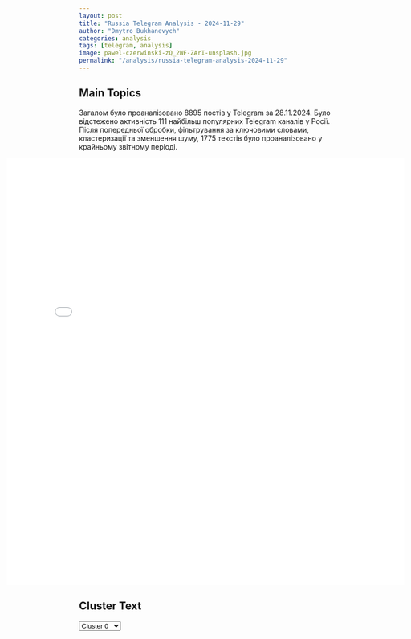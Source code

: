 ```yaml
---
layout: post
title: "Russia Telegram Analysis - 2024-11-29"
author: "Dmytro Bukhanevych"
categories: analysis
tags: [telegram, analysis]
image: pawel-czerwinski-zQ_2WF-ZArI-unsplash.jpg
permalink: "/analysis/russia-telegram-analysis-2024-11-29"
---
```


<style>
    /* Adjusting iframe-container styles */
    .wide-iframe-container {
        width: calc(100% + 30vw);  /* Extending the width */
        margin-left: -15vw;       /* Negative margin to push to the left */
        overflow: hidden;         /* In case the iframe content spills over */
    }

    .wide-iframe-container iframe {
        width: 100%;  /* Making the iframe take the full width of its container */
        border: none; /* Removing any borders from the iframe */
    }

    /* Toggle mechanism */
    .hidden {
        display: none;
    }
    
    .show-content-target:checked + .show-content {
        display: block;
    }
</style>

<h2>Main Topics</h2>
<p>Загалом було проаналізовано 8895 постів у Telegram за 28.11.2024. Було відстежено активність 111 найбільш популярних Telegram каналів у Росії. Після попередньої обробки, фільтрування за ключовими словами, кластеризації та зменшення шуму, 1775 текстів було проаналізовано у крайньому звітному періоді.</p>
<!-- Embedding Main Plotly Visualization -->
<div class="wide-iframe-container">
    <iframe src="{{site.baseurl}}/visualizations/2024-11-29/fig_topics_time.html" height="850"></iframe>
</div>


<h2>Cluster Text</h2>

<!-- Dropdown to select a cluster -->
<select id="clusterSelector" onchange="displayClusterText()">
<option value="0">Cluster 0</option><option value="1">Cluster 1</option><option value="2">Cluster 2</option><option value="3">Cluster 3</option><option value="4">Cluster 4</option><option value="5">Cluster 5</option><option value="6">Cluster 6</option><option value="7">Cluster 7</option><option value="8">Cluster 8</option><option value="9">Cluster 9</option><option value="10">Cluster 10</option><option value="11">Cluster 11</option><option value="12">Cluster 12</option><option value="13">Cluster 13</option><option value="14">Cluster 14</option><option value="15">Cluster 15</option><option value="16">Cluster 16</option>
</select>

<!-- Display area for the selected cluster's text -->
<div id="clusterTextDisplay" class="hidden"></div>

<script type="text/javascript">
    var clusterDetails = {"0": "<b>Total Posts:</b> 42<br><b>Date:</b> 2024-11-28 14:59:06+00:00<br><b>Author:</b> slavaded1337<br><b>Link:</b> https://t.me/s/slavaded1337/64725<br><b>Subscribers:</b> 502948<br><b>Text:</b> \u0422\u0435\u043a\u0441\u0442: \u0413\u0440\u0443\u0437\u0438\u044f \u043e\u0442\u043a\u0430\u0437\u044b\u0432\u0430\u0435\u0442\u0441\u044f \u043e\u0442 \u043f\u0435\u0440\u0435\u0433\u043e\u0432\u043e\u0440\u043e\u0432 \u043e \u0432\u0441\u0442\u0443\u043f\u043b\u0435\u043d\u0438\u0438 \u0432 \u0415\u0421 \u0434\u043e 2028 \u0433\u043e\u0434\u0430 \u2014 \u043f\u0440\u0435\u043c\u044c\u0435\u0440-\u043c\u0438\u043d\u0438\u0441\u0442\u0440 \u041a\u043e\u0431\u0430\u0445\u0438\u0434\u0437\u0435\u0415\u0432\u0440\u043e\u043f\u0430\u0440\u043b\u0430\u043c\u0435\u043d\u0442 \u043d\u0435 \u043f\u0440\u0438\u0437\u043d\u0430\u043b \u0438\u0442\u043e\u0433\u0438 \u0432\u044b\u0431\u043e\u0440\u043e\u0432 \u0432 \u0413\u0440\u0443\u0437\u0438\u0438 \u0438 \u043f\u0440\u0438\u0437\u0432\u0430\u043b \u043f\u0440\u043e\u0432\u0435\u0441\u0442\u0438 \u043f\u043e\u0432\u0442\u043e\u0440\u043d\u043e\u0435 \u0433\u043e\u043b\u043e\u0441\u043e\u0432\u0430\u043d\u0438\u0435 \u0432 \u0442\u0435\u0447\u0435\u043d\u0438\u0435 \u0433\u043e\u0434\u0430 - \u043f\u043e\u0434 \u043c\u0435\u0436\u0434\u0443\u043d\u0430\u0440\u043e\u0434\u043d\u044b\u043c \u043d\u0430\u0431\u043b\u044e\u0434\u0435\u043d\u0438\u0435\u043c.\"\u0417\u0430\" \u0440\u0435\u0437\u043e\u043b\u044e\u0446\u0438\u044e \u043f\u0440\u043e\u0433\u043e\u043b\u043e\u0441\u043e\u0432\u0430\u043b\u0438 444 \u0435\u0432\u0440\u043e\u0434\u0435\u043f\u0443\u0442\u0430\u0442\u043e\u0432, 72 \"\u043f\u0440\u043e\u0442\u0438\u0432\", 82 \u0432\u043e\u0437\u0434\u0435\u0440\u0436\u0430\u043b\u0438\u0441\u044c.\u0412 \u043d\u0435\u0439 \u0437\u0430\u044f\u0432\u043b\u0435\u043d\u043e, \u0447\u0442\u043e \u043f\u0440\u043e\u0448\u0435\u0434\u0448\u0438\u0435 \u0432\u044b\u0431\u043e\u0440\u044b \"\u043d\u0435 \u0431\u044b\u043b\u0438 \u043d\u0438 \u0441\u0432\u043e\u0431\u043e\u0434\u043d\u044b\u043c\u0438, \u043d\u0438 \u0441\u043f\u0440\u0430\u0432\u0435\u0434\u043b\u0438\u0432\u044b\u043c\u0438\".\u0415\u0432\u0440\u043e\u043f\u0430\u0440\u043b\u0430\u043c\u0435\u043d\u0442 \u043f\u0440\u0438\u0437\u044b\u0432\u0430\u0435\u0442 \u0415\u0421 \u0432\u0432\u0435\u0441\u0442\u0438 \u0441\u0430\u043d\u043a\u0446\u0438\u0438 \u043f\u0440\u043e\u0442\u0438\u0432 \u043f\u0440\u0435\u043c\u044c\u0435\u0440\u0430 \u0413\u0440\u0443\u0437\u0438\u0438 \u0438 \u0432\u044b\u0441\u043e\u043a\u043e\u043f\u043e\u0441\u0442\u0430\u0432\u043b\u0435\u043d\u043d\u044b\u0445 \u0447\u0438\u043d\u043e\u0432\u043d\u0438\u043a\u043e\u0432 \"\u043c\u0435\u0447\u0442\u044b\".\u25aa\ufe0f\u041a\u0430\u043a\u043e\u0435-\u0442\u043e \u043b\u0438\u0446\u0435\u043c\u0435\u0440\u043d\u043e\u0435 \u0434\u043d\u043e.", "1": "<b>Total Posts:</b> 323<br><b>Date:</b> 2024-11-28 04:55:39+00:00<br><b>Author:</b> radarrussiia<br><b>Link:</b> https://t.me/s/radarrussiia/15452<br><b>Subscribers:</b> 548438<br><b>Text:</b> \u0422\u0435\u043a\u0441\u0442: \u0411\u0440\u044f\u043d\u0441\u043a\u0430\u044f \u043e\u0431\u043b\u0430\u0441\u0442\u044c - \u043e\u043f\u0430\u0441\u043d\u043e\u0441\u0442\u044c \u043f\u043e \u0411\u041f\u041b\u0410\u2757\ufe0f\u0420\u0430\u0434\u0430\u0440 \u043f\u043e \u0432\u0441\u0435\u0439 \u0420\u043e\u0441\u0441\u0438\u0438 - @radarrussiia", "2": "<b>Total Posts:</b> 54<br><b>Date:</b> 2024-11-28 16:40:04+00:00<br><b>Author:</b> rian_ru<br><b>Link:</b> https://t.me/s/rian_ru/270981<br><b>Subscribers:</b> 3373077<br><b>Text:</b> \u0422\u0435\u043a\u0441\u0442: \u2757\ufe0f\u0412 \u041c\u0438\u043d\u043e\u0431\u043e\u0440\u043e\u043d\u044b \u0440\u0430\u0441\u0441\u043a\u0430\u0437\u0430\u043b\u0438 \u043e\u0431 \u0443\u0434\u0430\u0440\u0430\u0445 \u0432 \u043e\u0442\u0432\u0435\u0442 \u043d\u0430 \u0440\u0430\u043a\u0435\u0442\u043d\u044b\u0435 \u043f\u0443\u0441\u043a\u0438 \u043a\u0438\u0435\u0432\u0441\u043a\u043e\u0433\u043e \u0440\u0435\u0436\u0438\u043c\u0430 \u0432\u0433\u043b\u0443\u0431\u044c \u0420\u043e\u0441\u0441\u0438\u0438:\ud83d\udd3925 \u043d\u043e\u044f\u0431\u0440\u044f \u0443\u0434\u0430\u0440\u043e\u043c \u043f\u043e \u0448\u0442\u0430\u0431\u0443 \u043f\u043e\u0434\u0440\u0430\u0437\u0434\u0435\u043b\u0435\u043d\u0438\u044f \u0413\u0423\u0420 \u0423\u043a\u0440\u0430\u0438\u043d\u044b \"\u041a\u0440\u0430\u043a\u0435\u043d\" \u0432 \u0425\u0430\u0440\u044c\u043a\u043e\u0432\u0435 \u0443\u043d\u0438\u0447\u0442\u043e\u0436\u0435\u043d\u043e \u0434\u043e 40 \u0438\u043d\u043e\u0441\u0442\u0440\u0430\u043d\u043d\u044b\u0445 \u0441\u043f\u0435\u0446\u0438\u0430\u043b\u0438\u0441\u0442\u043e\u0432, \u043f\u0440\u0435\u0438\u043c\u0443\u0449\u0435\u0441\u0442\u0432\u0435\u043d\u043d\u043e \u0438\u0437 \u0421\u0428\u0410, \u0443\u0434\u0430\u0440\u043e\u043c \"\u0418\u0441\u043a\u0430\u043d\u0434\u0435\u0440\u0430\" \u0432 \u041e\u0434\u0435\u0441\u0441\u0435 \u0443\u043d\u0438\u0447\u0442\u043e\u0436\u0435\u043d\u044b 72 \u0447\u0435\u043b\u043e\u0432\u0435\u043a\u0430 \u043b\u0438\u0447\u043d\u043e\u0433\u043e \u0441\u043e\u0441\u0442\u0430\u0432\u0430 \u0431\u043e\u0435\u0432\u044b\u0445 \u0440\u0430\u0441\u0447\u0435\u0442\u043e\u0432 \u0443\u043f\u0440\u0430\u0432\u043b\u0435\u043d\u0438\u044f \u0431\u0435\u0437\u044d\u043a\u0438\u043f\u0430\u0436\u043d\u044b\u043c\u0438 \u043c\u043e\u0440\u0441\u043a\u0438\u043c\u0438 \u0434\u0440\u043e\u043d\u0430\u043c\u0438, \u0432 \u0442\u043e\u043c \u0447\u0438\u0441\u043b\u0435 9 \u0444\u0440\u0430\u043d\u0446\u0443\u0437\u0441\u043a\u0438\u0445 \u0438\u043d\u0441\u0442\u0440\u0443\u043a\u0442\u043e\u0440\u043e\u0432 \u0438 \u0442\u0435\u0445\u043d\u0438\u0447\u0435\u0441\u043a\u0438\u0445 \u0441\u043f\u0435\u0446\u0438\u0430\u043b\u0438\u0441\u0442\u043e\u0432\ud83d\udd3925 \u043d\u043e\u044f\u0431\u0440\u044f \"\u0418\u0441\u043a\u0430\u043d\u0434\u0435\u0440\u0430\u043c\u0438\" \u0432 \u0421\u0443\u043c\u0441\u043a\u043e\u0439 \u043e\u0431\u043b\u0430\u0441\u0442\u0438 \u0443\u043d\u0438\u0447\u0442\u043e\u0436\u0435\u043d\u044b 5 \u043f\u0443\u0441\u043a\u043e\u0432\u044b\u0445 \u0443\u0441\u0442\u0430\u043d\u043e\u0432\u043e\u043a ATACMS, 2 \u043f\u0443\u0441\u043a\u043e\u0432\u044b\u0435 \u0443\u0441\u0442\u0430\u043d\u043e\u0432\u043a\u0438 MLRS, 3 \u043f\u0443\u0441\u043a\u043e\u0432\u044b\u0435 \u0443\u0441\u0442\u0430\u043d\u043e\u0432\u043a\u0438 \u0420\u0421\u0417\u041e HIMARS, \u0430 \u0442\u0430\u043a\u0436\u0435 \u0434\u043e 30 \u0441\u043f\u0435\u0446\u0438\u0430\u043b\u0438\u0441\u0442\u043e\u0432 \u043b\u0438\u0447\u043d\u043e\u0433\u043e \u0441\u043e\u0441\u0442\u0430\u0432\u0430 \u0431\u043e\u0435\u0432\u044b\u0445 \u0440\u0430\u0441\u0447\u0435\u0442\u043e\u0432 \u0434\u0430\u043d\u043d\u044b\u0445 \u043f\u0443\u0441\u043a\u043e\u0432\u044b\u0445 \u0443\u0441\u0442\u0430\u043d\u043e\u0432\u043e\u043a\ud83d\udd3925 \u0438 26 \u043d\u043e\u044f\u0431\u0440\u044f \"\u0418\u0441\u043a\u0430\u043d\u0434\u0435\u0440\u0430\u043c\u0438\" \u0432 \u041e\u0434\u0435\u0441\u0441\u043a\u043e\u0439 \u043e\u0431\u043b\u0430\u0441\u0442\u0438 \u0443\u043d\u0438\u0447\u0442\u043e\u0436\u0435\u043d\u044b 2 \u043f\u0443\u0441\u043a\u043e\u0432\u044b\u0435 \u0443\u0441\u0442\u0430\u043d\u043e\u0432\u043a\u0438 \u0441 \u043e\u043f\u044b\u0442\u043d\u044b\u043c\u0438 \u0431\u0430\u043b\u043b\u0438\u0441\u0442\u0438\u0447\u0435\u0441\u043a\u0438\u043c\u0438 \u0440\u0430\u043a\u0435\u0442\u0430\u043c\u0438 \"\u0413\u0440\u043e\u043c-2\", \u0430 \u0442\u0430\u043a\u0436\u0435 \u043f\u0443\u0441\u043a\u043e\u0432\u0430\u044f \u0443\u0441\u0442\u0430\u043d\u043e\u0432\u043a\u0430 \u0443\u043a\u0440\u0430\u0438\u043d\u0441\u043a\u043e\u0433\u043e \u043f\u0440\u043e\u0442\u0438\u0432\u043e\u043a\u043e\u0440\u0430\u0431\u0435\u043b\u044c\u043d\u043e\u0433\u043e \u043a\u043e\u043c\u043f\u043b\u0435\u043a\u0441\u0430 \"\u041d\u0435\u043f\u0442\u0443\u043d\"\ud83d\udd3928 \u043d\u043e\u044f\u0431\u0440\u044f \u043d\u0430\u043d\u0435\u0441\u0435\u043d \u043a\u043e\u043c\u0431\u0438\u043d\u0438\u0440\u043e\u0432\u0430\u043d\u043d\u044b\u0439 \u0443\u0434\u0430\u0440 \u043f\u043e \u043e\u0431\u044a\u0435\u043a\u0442\u0430\u043c \u043e\u0431\u043e\u0440\u043e\u043d\u043d\u043e-\u043f\u0440\u043e\u043c\u044b\u0448\u043b\u0435\u043d\u043d\u043e\u0433\u043e \u043a\u043e\u043c\u043f\u043b\u0435\u043a\u0441\u0430 \u0423\u043a\u0440\u0430\u0438\u043d\u044b \u0438 \u044d\u043d\u0435\u0440\u0433\u0435\u0442\u0438\u0447\u0435\u0441\u043a\u043e\u0439 \u0438\u043d\u0444\u0440\u0430\u0441\u0442\u0440\u0443\u043a\u0442\u0443\u0440\u0435, \u043e\u0431\u0435\u0441\u043f\u0435\u0447\u0438\u0432\u0430\u044e\u0449\u0435\u0439 \u0438\u0445 \u0444\u0443\u043d\u043a\u0446\u0438\u043e\u043d\u0438\u0440\u043e\u0432\u0430\u043d\u0438\u0435\ud83d\udd39\u0412\u0441\u0435\u0433\u043e \u0437\u0430 \u043f\u043e\u0441\u043b\u0435\u0434\u043d\u0438\u0435 \u0434\u043d\u0438 \u0432\u044b\u043f\u0443\u0449\u0435\u043d\u043e 100 \u0440\u0430\u043a\u0435\u0442 \u0440\u0430\u0437\u043b\u0438\u0447\u043d\u044b\u0445 \u0432\u0438\u0434\u043e\u0432 \u0431\u0430\u0437\u0438\u0440\u043e\u0432\u0430\u043d\u0438\u044f \u0438 466 \u0431\u0435\u0441\u043f\u0438\u043b\u043e\u0442\u043d\u0438\u043a\u043e\u0432 \"\u0413\u0435\u0440\u0430\u043d\u044c-2\"", "3": "<b>Total Posts:</b> 393<br><b>Date:</b> 2024-11-28 10:21:58+00:00<br><b>Author:</b> readovkanews<br><b>Link:</b> https://t.me/s/readovkanews/89943<br><b>Subscribers:</b> 2821372<br><b>Text:</b> \u0422\u0435\u043a\u0441\u0442: \u0412\u043b\u0430\u0434\u0438\u043c\u0438\u0440 \u041f\u0443\u0442\u0438\u043d \u0432\u044b\u0441\u0442\u0443\u043f\u0438\u043b \u043d\u0430 \u0437\u0430\u0441\u0435\u0434\u0430\u043d\u0438\u0438 \u041e\u0414\u041a\u0411 \u2014 \u0432 \u0442\u043e\u043c \u0447\u0438\u0441\u043b\u0435 \u043e\u0431 \u00ab\u041e\u0440\u0435\u0448\u043d\u0438\u043a\u0435\u00bb\u0412\u043b\u0430\u0434\u0438\u043c\u0438\u0440 \u041f\u0443\u0442\u0438\u043d \u0441\u0435\u0433\u043e\u0434\u043d\u044f \u0432\u044b\u0441\u0442\u0443\u043f\u0438\u043b \u043d\u0430 \u0441\u0430\u043c\u043c\u0438\u0442\u0435 \u041e\u0414\u041a\u0411 \u0438 \u043f\u0440\u043e\u0438\u043d\u0444\u043e\u0440\u043c\u0438\u0440\u043e\u0432\u0430\u043b \u043a\u043e\u043b\u043b\u0435\u0433 \u043e \u0442\u0435\u043a\u0443\u0449\u0435\u0439 \u0441\u0438\u0442\u0443\u0430\u0446\u0438\u0438 \u0432 \u0437\u043e\u043d\u0435 \u0421\u0412\u041e \u0438 \u043d\u043e\u0432\u044b\u0445 \u0440\u043e\u0441\u0441\u0438\u0439\u0441\u043a\u0438\u0445 \u0432\u043e\u043e\u0440\u0443\u0436\u0435\u043d\u0438\u044f\u0445. \u0412 \u0447\u0430\u0441\u0442\u043d\u043e\u0441\u0442\u0438, \u043e\u043d \u0437\u0430\u044f\u0432\u0438\u043b, \u0447\u0442\u043e \u0413\u0435\u043d\u0448\u0442\u0430\u0431 \u0438 \u041c\u0438\u043d\u043e\u0431\u043e\u0440\u043e\u043d\u044b \u0432 \u043d\u0430\u0441\u0442\u043e\u044f\u0449\u0435\u0435 \u0432\u0440\u0435\u043c\u044f \u043f\u043e\u0434\u0431\u0438\u0440\u0430\u044e\u0442 \u0446\u0435\u043b\u0438 \u0434\u043b\u044f \u043f\u043e\u0440\u0430\u0436\u0435\u043d\u0438\u044f \u00ab\u041e\u0440\u0435\u0448\u043d\u0438\u043a\u043e\u043c\u00bb \u043d\u0430 \u0442\u0435\u0440\u0440\u0438\u0442\u043e\u0440\u0438\u0438 \u0423\u043a\u0440\u0430\u0438\u043d\u044b.\u0413\u043b\u0430\u0432\u043d\u043e\u0435 \u0438\u0437 \u0437\u0430\u044f\u0432\u043b\u0435\u043d\u0438\u0439 \u043f\u0440\u0435\u0437\u0438\u0434\u0435\u043d\u0442\u0430:\u2014 \u0420\u043e\u0441\u0441\u0438\u044f \u0431\u0443\u0434\u0435\u0442 \u043e\u0442\u0432\u0435\u0447\u0430\u0442\u044c \u043d\u0430 \u043f\u0440\u043e\u0434\u043e\u043b\u0436\u0435\u043d\u0438\u0435 \u0430\u0442\u0430\u043a \u0435\u0435 \u0442\u0435\u0440\u0440\u0438\u0442\u043e\u0440\u0438\u0438 \u0437\u0430\u043f\u0430\u0434\u043d\u044b\u043c\u0438 \u0434\u0430\u043b\u044c\u043d\u043e\u0431\u043e\u0439\u043d\u044b\u043c\u0438 \u0440\u0430\u043a\u0435\u0442\u0430\u043c\u0438, \u0432 \u0442\u043e\u043c \u0447\u0438\u0441\u043b\u0435 \u0441 \u043f\u043e\u043c\u043e\u0449\u044c\u044e \u00ab\u041e\u0440\u0435\u0448\u043d\u0438\u043a\u0430\u00bb;\u2014 \u0420\u043e\u0441\u0441\u0438\u044f \u043f\u0440\u043e\u0434\u043e\u043b\u0436\u0438\u0442 \u0438\u0441\u043f\u044b\u0442\u0430\u043d\u0438\u044f \u00ab\u041e\u0440\u0435\u0448\u043d\u0438\u043a\u0430\u00bb \u0432 \u043e\u0442\u0432\u0435\u0442 \u043d\u0430 \u0434\u0435\u0439\u0441\u0442\u0432\u0438\u044f \u043f\u0440\u043e\u0442\u0438\u0432\u043d\u0438\u043a\u0430;\u2014 \u0420\u043e\u0441\u0441\u0438\u0439\u0441\u043a\u0430\u044f \u0430\u0432\u0438\u0430\u0446\u0438\u043e\u043d\u043d\u0430\u044f \u0440\u0430\u043a\u0435\u0442\u0430 \u0425-101 \u0437\u043d\u0430\u0447\u0438\u0442\u0435\u043b\u044c\u043d\u043e \u043f\u0440\u0435\u0432\u043e\u0441\u0445\u043e\u0434\u0438\u0442 \u0437\u0430\u043f\u0430\u0434\u043d\u044b\u0435 \u043a\u0440\u044b\u043b\u0430\u0442\u044b\u0435 \u0440\u0430\u043a\u0435\u0442\u044b, \u0442\u0430\u043a\u0438\u0435 \u043a\u0430\u043a Storm Shadow;\u2014 \u0420\u043e\u0441\u0441\u0438\u044f \u043f\u0440\u043e\u0438\u0437\u0432\u043e\u0434\u0438\u0442 \u0432 10 \u0440\u0430\u0437 \u0431\u043e\u043b\u044c\u0448\u0435 \u0434\u0430\u043b\u044c\u043d\u043e\u0431\u043e\u0439\u043d\u044b\u0445 \u0440\u0430\u043a\u0435\u0442, \u0447\u0435\u043c \u0432\u0441\u0435 \u0441\u0442\u0440\u0430\u043d\u044b \u041d\u0410\u0422\u041e \u0432\u043c\u0435\u0441\u0442\u0435 \u0432\u0437\u044f\u0442\u044b\u0435;\u2014 \u0412 2025 \u0433\u043e\u0434\u0443 \u043f\u0440\u043e\u0438\u0437\u0432\u043e\u0434\u0441\u0442\u0432\u043e \u0440\u043e\u0441\u0441\u0438\u0439\u0441\u043a\u0438\u0445 \u0434\u0430\u043b\u044c\u043d\u043e\u0431\u043e\u0439\u043d\u044b\u0445 \u0440\u0430\u043a\u0435\u0442 \u0432\u044b\u0440\u0430\u0441\u0442\u0435\u0442 \u0435\u0449\u0435 \u043d\u0430 25-30%;\u2014 \u00ab\u0418\u0441\u043a\u0430\u043d\u0434\u0435\u0440\u00bb \u044f\u0432\u043b\u044f\u0435\u0442\u0441\u044f \u0430\u043d\u0430\u043b\u043e\u0433\u043e\u043c \u0432\u0441\u0435\u0445 \u0442\u0440\u0435\u0445 \u043c\u043e\u0434\u0438\u0444\u0438\u043a\u0430\u0446\u0438\u0439 ATACMS, \u043f\u0440\u0438 \u044d\u0442\u043e\u043c \u0434\u0430\u043b\u044c\u043d\u043e\u0441\u0442\u044c \u0443 \u0440\u043e\u0441\u0441\u0438\u0439\u0441\u043a\u043e\u0439 \u0441\u0438\u0441\u0442\u0435\u043c\u044b \u0434\u0430\u0436\u0435 \u0431\u043e\u043b\u044c\u0448\u0435;\u2014 \u0420\u043e\u0441\u0441\u0438\u044f \u0432 \u043f\u043e\u0441\u043b\u0435\u0434\u043d\u0438\u0435 \u0434\u043d\u0438 \u0438\u0441\u043f\u043e\u043b\u044c\u0437\u043e\u0432\u0430\u043b\u0430 \u043f\u0440\u043e\u0442\u0438\u0432 \u0423\u043a\u0440\u0430\u0438\u043d\u044b 100 \u0440\u0430\u043a\u0435\u0442 \u0440\u0430\u0437\u043d\u044b\u0445 \u043a\u043b\u0430\u0441\u0441\u043e\u0432 \u0438 460 \u0443\u0434\u0430\u0440\u043d\u044b\u0445 \u0431\u0435\u0441\u043f\u0438\u043b\u043e\u0442\u043d\u0438\u043a\u043e\u0432;\u2014 \u0410\u043d\u0430\u043b\u043e\u0433\u0438 \u00ab\u041e\u0440\u0435\u0448\u043d\u0438\u043a\u0430\u00bb \u0437\u0430 \u0440\u0443\u0431\u0435\u0436\u043e\u043c \u043f\u043e\u044f\u0432\u044f\u0442\u0441\u044f \u043d\u0435\u0441\u043a\u043e\u0440\u043e;\u2014 \u0413\u0438\u043f\u0435\u0440\u0437\u0432\u0443\u043a\u043e\u0432\u044b\u0435 \u043a\u043e\u043c\u043f\u043b\u0435\u043a\u0441\u044b \u0420\u0424 \u043d\u0435 \u0438\u043c\u0435\u044e\u0442 \u0430\u043d\u0430\u043b\u043e\u0433\u043e\u0432 \u0432 \u043c\u0438\u0440\u0435, \u0438\u0445 \u043f\u0440\u043e\u0438\u0437\u0432\u043e\u0434\u0441\u0442\u0432\u043e \u043d\u0430\u0440\u0430\u0449\u0438\u0432\u0430\u0435\u0442\u0441\u044f; \u2014 \u0412\u043b\u0430\u0441\u0442\u0438 \u0432 \u041a\u0438\u0435\u0432\u0435 \u043d\u0435 \u0438\u043c\u0435\u044e\u0442 \u043f\u0440\u0430\u0432\u0430 \u043e\u0442\u0434\u0430\u0432\u0430\u0442\u044c \u043f\u0440\u0438\u043a\u0430\u0437\u044b \u0443\u043a\u0440\u0430\u0438\u043d\u0441\u043a\u0438\u043c \u0432\u043e\u043e\u0440\u0443\u0436\u0435\u043d\u043d\u044b\u043c \u0441\u0438\u043b\u0430\u043c.", "4": "<b>Total Posts:</b> 64<br><b>Date:</b> 2024-11-28 10:29:02+00:00<br><b>Author:</b> ostashkonews<br><b>Link:</b> https://t.me/s/OstashkoNews/163250<br><b>Subscribers:</b> 388873<br><b>Text:</b> \u0422\u0435\u043a\u0441\u0442: \ud83c\uddf7\ud83c\uddfa \u0420\u0424 \u0437\u0430 \u0434\u0432\u0430 \u0434\u043d\u044f \u0437\u0430\u043f\u0443\u0441\u0442\u0438\u043b\u0430 \u043f\u043e \u0423\u043a\u0440\u0430\u0438\u043d\u0435 100 \u0440\u0430\u043a\u0435\u0442 \u0432 \u043e\u0442\u0432\u0435\u0442 \u043d\u0430 \u0443\u0434\u0430\u0440\u044b \u0432\u0433\u043b\u0443\u0431\u044c \u0441\u0442\u0440\u0430\u043d\u044b \u2013 \u041f\u0443\u0442\u0438\u043d\u0421\u0435\u0433\u043e\u0434\u043d\u044f \u043d\u043e\u0447\u044c\u044e \u0420\u043e\u0441\u0441\u0438\u044f \u043d\u0430\u043d\u0435\u0441\u043b\u0430 \u043a\u043e\u043c\u043f\u043b\u0435\u043a\u0441\u043d\u044b\u0439 \u0443\u0434\u0430\u0440 90 \u0440\u0430\u043a\u0435\u0442\u0430\u043c\u0438 \u0438 100 \u0431\u0435\u0441\u043f\u0438\u043b\u043e\u0442\u043d\u0438\u043a\u0430\u043c\u0438, \u043f\u043e\u0440\u0430\u0436\u0435\u043d\u043e 17 \u0432\u043e\u0435\u043d\u043d\u044b\u0445 \u043e\u0431\u044a\u0435\u043a\u0442\u043e\u0432 \u043d\u0430 \u0442\u0435\u0440\u0440\u0438\u0442\u043e\u0440\u0438\u0438 \u0423\u043a\u0440\u0430\u0438\u043d\u044b, \u0441\u043e\u043e\u0431\u0449\u0438\u043b \u043f\u0440\u0435\u0437\u0438\u0434\u0435\u043d\u0442.\u2757\ufe0f \u0414\u0440\u0443\u0433\u0438\u0435 \u0437\u0430\u044f\u0432\u043b\u0435\u043d\u0438\u044f:\u25aa\ufe0f\u0421\u0438\u0442\u0443\u0430\u0446\u0438\u044e \u043d\u0430 \u043f\u043e\u043b\u0435 \u0431\u043e\u044f \u043d\u0435 \u0438\u0437\u043c\u0435\u043d\u044f\u0442 \u043d\u0438\u043a\u0430\u043a\u0438\u0435 \u043f\u043e\u0441\u0442\u0430\u0432\u043a\u0438 \u0437\u0430\u043f\u0430\u0434\u043d\u043e\u0433\u043e \u043e\u0440\u0443\u0436\u0438\u044f \u041a\u0438\u0435\u0432\u0443\u25aa\ufe0f\u041a\u0438\u0435\u0432\u0441\u043a\u0438\u0435 \u0433\u043b\u0430\u0432\u0430\u0440\u0438 \u0441\u0435\u0439\u0447\u0430\u0441 \u043f\u043e\u043b\u043d\u043e\u0441\u0442\u044c\u044e \u043d\u0435\u043b\u0435\u0433\u0438\u0442\u0438\u043c\u043d\u044b, \u043e\u043d\u0438 \u0443\u0437\u0443\u0440\u043f\u0430\u0442\u043e\u0440\u044b \u0438 \u043d\u0435 \u0438\u043c\u0435\u044e\u0442 \u0434\u0430\u0436\u0435 \u043f\u0440\u0430\u0432\u0430 \u043e\u0442\u0434\u0430\u0432\u0430\u0442\u044c \u043f\u0440\u0438\u043a\u0430\u0437\u044b \u0430\u0440\u043c\u0438\u0438\u25aa\ufe0f\u041a\u0438\u0435\u0432 \u043d\u0435 \u0440\u0430\u0437 \u043f\u044b\u0442\u0430\u043b\u0441\u044f \u0430\u0442\u0430\u043a\u043e\u0432\u0430\u0442\u044c \u0446\u0435\u043b\u0438 \u0432 \u041c\u043e\u0441\u043a\u0432\u0435 \u0438 \u0421\u0430\u043d\u043a\u0442-\u041f\u0435\u0442\u0435\u0440\u0431\u0443\u0440\u0433\u0435.\u041e\u0441\u0442\u0430\u0448\u043a\u043e! \u0412\u0430\u0436\u043d\u043e\u0435 | \u043f\u043e\u0434\u043f\u0438\u0448\u0438\u0441\u044c | #\u0432\u0430\u0436\u043d\u043e\u0435", "5": "<b>Total Posts:</b> 224<br><b>Date:</b> 2024-11-28 09:32:38+00:00<br><b>Author:</b> ukr_2025_ru<br><b>Link:</b> https://t.me/s/ukr_2025_ru/225343<br><b>Subscribers:</b> 476682<br><b>Text:</b> \u0422\u0435\u043a\u0441\u0442: \u2757\u041f\u0412\u041e \u0420\u0424 \u0437\u0430 \u0441\u0443\u0442\u043a\u0438 \u0441\u0431\u0438\u043b\u0430 \u0443\u043f\u0440\u0430\u0432\u043b\u044f\u0435\u043c\u0443\u044e \u0440\u0430\u043a\u0435\u0442\u0443 \"\u041d\u0435\u043f\u0442\u0443\u043d\" \u0438 49 \u0443\u043a\u0440\u0430\u0438\u043d\u0441\u043a\u0438\u0445 \u0431\u0435\u0441\u043f\u0438\u043b\u043e\u0442\u043d\u0438\u043a\u043e\u0432, \u0441\u043e\u043e\u0431\u0449\u0438\u043b\u0438 \u0432 \u041c\u0438\u043d\u043e\u0431\u043e\u0440\u043e\u043d\u044b \u0420\u043e\u0441\u0441\u0438\u0438 \u0414\u0440\u0443\u0433\u0438\u0435 \u0437\u0430\u044f\u0432\u043b\u0435\u043d\u0438\u044f \u0432\u0435\u0434\u043e\u043c\u0441\u0442\u0432\u0430 \u043e \u0445\u043e\u0434\u0435 \u0421\u0412\u041e:\ud83d\udfe5 \u0412\u0421 \u0420\u0424 \u043f\u043e\u0440\u0430\u0437\u0438\u043b\u0438 \u0432\u043e\u0435\u043d\u043d\u044b\u0435 \u0430\u044d\u0440\u043e\u0434\u0440\u043e\u043c\u044b \u0412\u0421\u0423 \u0438 \u0436\u0438\u0432\u0443\u044e \u0441\u0438\u043b\u0443 \u0432 146 \u0440\u0430\u0439\u043e\u043d\u0430\u0445;\ud83d\udfe5 \u0413\u0440\u0443\u043f\u043f\u0438\u0440\u043e\u0432\u043a\u0430 \"\u0417\u0430\u043f\u0430\u0434\" \u043d\u0430\u0447\u0430\u043b\u0430 \u0434\u0435\u0439\u0441\u0442\u0432\u043e\u0432\u0430\u0442\u044c \u0432 \u0440\u0430\u0439\u043e\u043d\u0435 \u0421\u0435\u0432\u0435\u0440\u0441\u043a\u0430 \u0432 \u0414\u041d\u0420;\ud83d\udfe5 \u041f\u043e\u0442\u0435\u0440\u0438 \u0412\u0421\u0423 \u0432 \u0437\u043e\u043d\u0435 \u0433\u0440\u0443\u043f\u043f\u0438\u0440\u043e\u0432\u043a\u0438 \u0432\u043e\u0439\u0441\u043a \"\u0426\u0435\u043d\u0442\u0440\" \u0437\u0430 \u0441\u0443\u0442\u043a\u0438 \u0441\u043e\u0441\u0442\u0430\u0432\u0438\u043b\u0438 \u0434\u043e 415 \u0432\u043e\u0435\u043d\u043d\u044b\u0445;\ud83d\udfe5 \u0412\u0421\u0423 \u043f\u043e\u0442\u0435\u0440\u044f\u043b\u0438 \u0432 \u0440\u0435\u0437\u0443\u043b\u044c\u0442\u0430\u0442\u0435 \u0434\u0435\u0439\u0441\u0442\u0432\u0438\u0439 \"\u0421\u0435\u0432\u0435\u0440\u0430\" \u043f\u043e\u0434 \u0425\u0430\u0440\u044c\u043a\u043e\u0432\u043e\u043c \u0438 \"\u0414\u043d\u0435\u043f\u0440\u0430\" \u0434\u043e 135 \u0431\u043e\u0439\u0446\u043e\u0432;\ud83d\udfe5 \u0412\u0421 \u0423\u043a\u0440\u0430\u0438\u043d\u044b \u0437\u0430 \u0441\u0443\u0442\u043a\u0438 \u043f\u043e\u0442\u0435\u0440\u044f\u043b\u0438 \u0434\u043e 145 \u0432\u043e\u0435\u043d\u043d\u044b\u0445 \u0432 \u0437\u043e\u043d\u0435 \u043e\u0442\u0432\u0435\u0442\u0441\u0442\u0432\u0435\u043d\u043d\u043e\u0441\u0442\u0438 \u0433\u0440\u0443\u043f\u043f\u0438\u0440\u043e\u0432\u043a\u0438 \"\u0412\u043e\u0441\u0442\u043e\u043a\".", "6": "<b>Total Posts:</b> 18<br><b>Date:</b> 2024-11-28 15:18:57+00:00<br><b>Author:</b> rbc_news<br><b>Link:</b> https://t.me/s/rbc_news/108053<br><b>Subscribers:</b> 529630<br><b>Text:</b> \u0422\u0435\u043a\u0441\u0442: \u0412\u043b\u0430\u0434\u0438\u043c\u0438\u0440 \u041f\u0443\u0442\u0438\u043d \u0441\u0447\u0438\u0442\u0430\u0435\u0442, \u0447\u0442\u043e \u0438\u0437\u0431\u0440\u0430\u043d\u043d\u044b\u0439 \u043f\u0440\u0435\u0437\u0438\u0434\u0435\u043d\u0442\u043e\u043c \u0421\u0428\u0410 \u0414\u043e\u043d\u0430\u043b\u044c\u0434 \u0422\u0440\u0430\u043c\u043f \u0432\u0441\u0435 \u0435\u0449\u0435 \u043d\u0435 \u0432 \u0431\u0435\u0437\u043e\u043f\u0430\u0441\u043d\u043e\u0441\u0442\u0438.\u00ab\u0411\u043e\u043b\u044c\u0448\u0435 \u0432\u0441\u0435\u0433\u043e \u043f\u043e\u0440\u0430\u0437\u0438\u043b\u043e \u0434\u0430\u0436\u0435 \u043d\u0435 \u0442\u043e, \u0447\u0442\u043e \u0432 \u043e\u0442\u043d\u043e\u0448\u0435\u043d\u0438\u0438 \u0422\u0440\u0430\u043c\u043f\u0430 \u043f\u0440\u0438\u043c\u0435\u043d\u044f\u043b\u0438\u0441\u044c \u0430\u0431\u0441\u043e\u043b\u044e\u0442\u043d\u043e \u043d\u0435\u0446\u0438\u0432\u0438\u043b\u0438\u0437\u043e\u0432\u0430\u043d\u043d\u044b\u0435 \u0441\u0440\u0435\u0434\u0441\u0442\u0432\u0430 \u0431\u043e\u0440\u044c\u0431\u044b, \u0432\u043f\u043b\u043e\u0442\u044c \u0434\u043e \u043f\u043e\u043f\u044b\u0442\u043a\u0438 \u0443\u0431\u0438\u0439\u0441\u0442\u0432\u0430, \u043f\u0440\u0438\u0447\u0435\u043c \u043d\u0435\u043e\u0434\u043d\u043e\u043a\u0440\u0430\u0442\u043d\u043e. \u041a\u0441\u0442\u0430\u0442\u0438 \u0433\u043e\u0432\u043e\u0440\u044f, \u043d\u0430 \u043c\u043e\u0439 \u0432\u0437\u0433\u043b\u044f\u0434, \u0438 \u0441\u0435\u0439\u0447\u0430\u0441 \u043e\u043d \u043d\u0435 \u0432 \u0431\u0435\u0437\u043e\u043f\u0430\u0441\u043d\u043e\u0441\u0442\u0438\u00bb, \u2014 \u0441\u043a\u0430\u0437\u0430\u043b \u041f\u0443\u0442\u0438\u043d \u043d\u0430 \u043f\u0440\u0435\u0441\u0441-\u043a\u043e\u043d\u0444\u0435\u0440\u0435\u043d\u0446\u0438\u0438 \u0432 \u041a\u0430\u0437\u0430\u0445\u0441\u0442\u0430\u043d\u0435. \u0412 \u0430\u043c\u0435\u0440\u0438\u043a\u0430\u043d\u0441\u043a\u043e\u0439 \u0438\u0441\u0442\u043e\u0440\u0438\u0438 \u0431\u044b\u043b\u0438 \u00ab\u0432\u0441\u044f\u043a\u0438\u0435 \u0440\u0430\u0437\u043d\u044b\u0435 \u0441\u043b\u0443\u0447\u0430\u0438\u00bb, \u0443\u043a\u0430\u0437\u0430\u043b \u043e\u043d, \u043d\u043e \u0437\u0430\u043c\u0435\u0442\u0438\u043b: \u0422\u0440\u0430\u043c\u043f \u2014 \u00ab\u0447\u0435\u043b\u043e\u0432\u0435\u043a \u0443\u043c\u043d\u044b\u0439 \u0438, \u043d\u0430\u0434\u0435\u044e\u0441\u044c, \u043e\u0441\u0442\u043e\u0440\u043e\u0436\u043d\u044b\u0439\u00bb.", "7": "<b>Total Posts:</b> 30<br><b>Date:</b> 2024-11-28 13:55:47+00:00<br><b>Author:</b> ru2ch<br><b>Link:</b> https://t.me/s/ru2ch/128873<br><b>Subscribers:</b> 534644<br><b>Text:</b> \u0422\u0435\u043a\u0441\u0442: \u26a1\ufe0f\u0412 \u0420\u043e\u0441\u0441\u0438\u0438 \u0434\u0443\u043c\u0430\u044e\u0442 \u043d\u0430\u0434 \u0432\u044b\u0434\u0435\u043b\u0435\u043d\u0438\u0435\u043c \u0431\u0435\u0441\u043f\u0438\u043b\u043e\u0442\u043d\u0438\u043a\u043e\u0432 \u0432 \u043e\u0442\u0434\u0435\u043b\u044c\u043d\u044b\u0439 \u0432\u0438\u0434 \u0432\u043e\u0439\u0441\u043a \u2014 \u041f\u0443\u0442\u0438\u043d", "8": "<b>Total Posts:</b> 82<br><b>Date:</b> 2024-11-28 03:00:13+00:00<br><b>Author:</b> dimsmirnov175<br><b>Link:</b> https://t.me/s/dimsmirnov175/84911<br><b>Subscribers:</b> 341326<br><b>Text:</b> \u0422\u0435\u043a\u0441\u0442: \u0413\u0443\u0431\u0435\u0440\u043d\u0430\u0442\u043e\u0440 \u041a\u0440\u0430\u0441\u043d\u043e\u0434\u0430\u0440\u0441\u043a\u043e\u0433\u043e \u043a\u0440\u0430\u044f \u041a\u043e\u043d\u0434\u0440\u0430\u0442\u044c\u0435\u0432: \u042d\u0442\u043e\u0439 \u043d\u043e\u0447\u044c\u044e \u043d\u0430\u0448\u0438 \u041f\u0412\u041e \u043e\u0442\u0440\u0430\u0437\u0438\u043b\u0438  \u043e\u0447\u0435\u0440\u0435\u0434\u043d\u0443\u044e \u043f\u043e\u043f\u044b\u0442\u043a\u0443 \u0442\u0435\u0440\u0440\u043e\u0440\u0438\u0441\u0442\u0438\u0447\u0435\u0441\u043a\u043e\u0439 \u0430\u0442\u0430\u043a\u0438 \u043d\u0430 \u041a\u0440\u0430\u0441\u043d\u043e\u0434\u0430\u0440\u0441\u043a\u0438\u0439 \u043a\u0440\u0430\u0439 \u2014 \u0434\u0432\u0430 \u0440\u0430\u0439\u043e\u043d\u0430 \u043f\u043e\u0434\u0432\u0435\u0440\u0433\u043b\u0438\u0441\u044c \u043c\u0430\u0441\u0441\u0438\u0440\u043e\u0432\u0430\u043d\u043d\u043e\u0439 \u0430\u0442\u0430\u043a\u0435 \u0431\u0435\u0441\u043f\u0438\u043b\u043e\u0442\u043d\u0438\u043a\u043e\u0432. \u0412 \u0421\u043b\u0430\u0432\u044f\u043d\u0441\u043a\u0435-\u043d\u0430-\u041a\u0443\u0431\u0430\u043d\u0438 \u043e\u0431\u043b\u043e\u043c\u043a\u0438 \u0411\u041f\u041b\u0410 \u0443\u043f\u0430\u043b\u0438 \u0432\u043e \u0434\u0432\u043e\u0440 \u0447\u0430\u0441\u0442\u043d\u043e\u0433\u043e \u0434\u043e\u043c\u043e\u0432\u043b\u0430\u0434\u0435\u043d\u0438\u044f, \u0432 \u043f\u043e\u043c\u0435\u0449\u0435\u043d\u0438\u0438 \u0440\u0430\u0437\u0431\u0438\u0442\u044b \u043e\u043a\u043d\u0430. \u041a \u0441\u043e\u0436\u0430\u043b\u0435\u043d\u0438\u044e, \u043f\u043e\u0441\u0442\u0440\u0430\u0434\u0430\u043b\u0430 \u0445\u043e\u0437\u044f\u0439\u043a\u0430 \u0434\u043e\u043c\u0430. \u041c\u0435\u0434\u0438\u043a\u0438 \u043e\u043a\u0430\u0437\u0430\u043b\u0438 \u0435\u0439 \u043f\u043e\u043c\u043e\u0449\u044c, \u043e\u0442 \u0433\u043e\u0441\u043f\u0438\u0442\u0430\u043b\u0438\u0437\u0430\u0446\u0438\u0438 \u0436\u0435\u043d\u0449\u0438\u043d\u0430 \u043e\u0442\u043a\u0430\u0437\u0430\u043b\u0430\u0441\u044c. \u0422\u0430\u043a\u0436\u0435 \u0432 \u043e\u0434\u043d\u043e\u043c \u0438\u0437 \u0434\u0432\u043e\u0440\u043e\u0432 \u043f\u043e\u0432\u0440\u0435\u0436\u0434\u0435\u043d \u0430\u0432\u0442\u043e\u043c\u043e\u0431\u0438\u043b\u044c.\u0412 \u0445\u0443\u0442\u043e\u0440\u0435 \u0427\u0438\u0433\u0440\u0438\u043d\u0430 \u041a\u0440\u0430\u0441\u043d\u043e\u0430\u0440\u043c\u0435\u0439\u0441\u043a\u043e\u0433\u043e \u0440\u0430\u0439\u043e\u043d\u0430 \u043e\u0441\u043a\u043e\u043b\u043a\u0430\u043c\u0438 \u0431\u0435\u0441\u043f\u0438\u043b\u043e\u0442\u043d\u0438\u043a\u0430 \u043f\u043e\u0432\u0440\u0435\u0436\u0434\u0435\u043d \u0434\u043e\u043c. \u041f\u043e\u0433\u0438\u0431\u0448\u0438\u0445 \u0438 \u043f\u043e\u0441\u0442\u0440\u0430\u0434\u0430\u0432\u0448\u0438\u0445 \u043d\u0435\u0442.\u041f\u043e\u0434\u043f\u0438\u0448\u0438\u0441\u044c \u043d\u0430 \u041f\u0423\u041b N3", "9": "<b>Total Posts:</b> 48<br><b>Date:</b> 2024-11-28 04:11:18+00:00<br><b>Author:</b> opersvodki<br><b>Link:</b> https://t.me/s/opersvodki/24021<br><b>Subscribers:</b> 497558<br><b>Text:</b> \u0422\u0435\u043a\u0441\u0442: \u26a1\ufe0f \u0412 \u0442\u0435\u0447\u0435\u043d\u0438\u0435 \u043d\u043e\u0447\u0438 \u0441\u0440\u0435\u0434\u0441\u0442\u0432\u0430\u043c\u0438 \u041f\u0412\u041e \u0443\u043d\u0438\u0447\u0442\u043e\u0436\u0435\u043d\u044b 25 \u0443\u043a\u0440\u0430\u0438\u043d\u0441\u043a\u0438\u0445 \u0431\u0435\u0441\u043f\u0438\u043b\u043e\u0442\u043d\u0438\u043a\u043e\u0432. \u0427\u0435\u0442\u044b\u0440\u043d\u0430\u0434\u0446\u0430\u0442\u044c \u0411\u041f\u041b\u0410 \u0443\u043d\u0438\u0447\u0442\u043e\u0436\u0435\u043d\u044b \u043d\u0430\u0434 \u0442\u0435\u0440\u0440\u0438\u0442\u043e\u0440\u0438\u0435\u0439 \u041a\u0440\u0430\u0441\u043d\u043e\u0434\u0430\u0440\u0441\u043a\u043e\u0433\u043e \u043a\u0440\u0430\u044f, \u0448\u0435\u0441\u0442\u044c \u2013 \u043d\u0430\u0434 \u0442\u0435\u0440\u0440\u0438\u0442\u043e\u0440\u0438\u0435\u0439 \u0411\u0440\u044f\u043d\u0441\u043a\u043e\u0439 \u043e\u0431\u043b\u0430\u0441\u0442\u0438, \u0442\u0440\u0438 \u2013 \u043d\u0430\u0434 \u0442\u0435\u0440\u0440\u0438\u0442\u043e\u0440\u0438\u0435\u0439 \u0420\u0435\u0441\u043f\u0443\u0431\u043b\u0438\u043a\u0438 \u041a\u0440\u044b\u043c \u0438 \u0434\u0432\u0430 \u2013 \u043d\u0430\u0434 \u0420\u043e\u0441\u0442\u043e\u0432\u0441\u043a\u043e\u0439 \u043e\u0431\u043b\u0430\u0441\u0442\u044c\u044e.\u0412 \u0421\u043b\u0430\u0432\u044f\u043d\u0441\u043a\u0435-\u043d\u0430-\u041a\u0443\u0431\u0430\u043d\u0438 \u043e\u0431\u043b\u043e\u043c\u043a\u0438 \u0434\u0440\u043e\u043d\u0430 \u0443\u043f\u0430\u043b\u0438 \u0432\u043e \u0434\u0432\u043e\u0440 \u0447\u0430\u0441\u0442\u043d\u043e\u0433\u043e \u0434\u043e\u043c\u043e\u0432\u043b\u0430\u0434\u0435\u043d\u0438\u044f. \u041f\u043e\u0441\u0442\u0440\u0430\u0434\u0430\u043b\u0430 \u0445\u043e\u0437\u044f\u0439\u043a\u0430 \u0434\u043e\u043c\u0430, \u0435\u0439 \u043e\u043a\u0430\u0437\u0430\u043d\u0430 \u043f\u043e\u043c\u043e\u0449\u044c.\ud83c\udfaf @opersvodki", "10": "<b>Total Posts:</b> 16<br><b>Date:</b> 2024-11-28 07:28:53+00:00<br><b>Author:</b> bbbreaking<br><b>Link:</b> https://t.me/s/bbbreaking/194878<br><b>Subscribers:</b> 1836615<br><b>Text:</b> \u0422\u0435\u043a\u0441\u0442: \u2757\ufe0f\u042f\u0434\u0435\u0440\u043d\u044b\u0439 \u0437\u043e\u043d\u0442\u0438\u043a \u0420\u043e\u0441\u0441\u0438\u0438, \u0441\u043e\u0433\u043b\u0430\u0441\u043d\u043e \u043e\u0431\u043d\u043e\u0432\u043b\u0435\u043d\u043d\u043e\u0439 \u044f\u0434\u0435\u0440\u043d\u043e\u0439 \u0434\u043e\u043a\u0442\u0440\u0438\u043d\u0435, \u0437\u0430\u0449\u0438\u0449\u0430\u0435\u0442 \u0432 \u043f\u0435\u0440\u0432\u0443\u044e \u043e\u0447\u0435\u0440\u0435\u0434\u044c \u0441\u0442\u0440\u0430\u043d\u044b \u041e\u0414\u041a\u0411 \u2014 \u0428\u043e\u0439\u0433\u0443", "11": "<b>Total Posts:</b> 27<br><b>Date:</b> 2024-11-28 05:32:06+00:00<br><b>Author:</b> ejdailyru<br><b>Link:</b> https://t.me/s/ejdailyru/283880<br><b>Subscribers:</b> 572456<br><b>Text:</b> \u0422\u0435\u043a\u0441\u0442: Reuters: \u042f\u0434\u0435\u0440\u043d\u0430\u044f \u0430\u0442\u0430\u043a\u0430 \u043c\u0430\u043b\u043e\u0432\u0435\u0440\u043e\u044f\u0442\u043d\u0430, \u043d\u0435\u0441\u043c\u043e\u0442\u0440\u044f \u043d\u0430 \u043f\u0440\u0435\u0434\u0443\u043f\u0440\u0435\u0436\u0434\u0435\u043d\u0438\u044f \u041f\u0443\u0442\u0438\u043d\u0430, \u0443\u0442\u0432\u0435\u0440\u0436\u0434\u0430\u0435\u0442 \u0440\u0430\u0437\u0432\u0435\u0434\u043a\u0430 \u0421\u0428\u0410. \u0420\u0435\u0448\u0435\u043d\u0438\u0435 \u0421\u0428\u0410 \u0440\u0430\u0437\u0440\u0435\u0448\u0438\u0442\u044c \u0423\u043a\u0440\u0430\u0438\u043d\u0435 \u043e\u0431\u0441\u0442\u0440\u0435\u043b\u0438\u0432\u0430\u0442\u044c \u0420\u043e\u0441\u0441\u0438\u044e \u0430\u043c\u0435\u0440\u0438\u043a\u0430\u043d\u0441\u043a\u0438\u043c \u043e\u0440\u0443\u0436\u0438\u0435\u043c \u043d\u0435 \u043f\u043e\u0432\u044b\u0441\u0438\u043b\u043e \u0440\u0438\u0441\u043a \u044f\u0434\u0435\u0440\u043d\u043e\u0439 \u0430\u0442\u0430\u043a\u0438. \u041e\u043d\u0430 \u043c\u0430\u043b\u043e\u0432\u0435\u0440\u043e\u044f\u0442\u043d\u0430, \u043d\u0435\u0441\u043c\u043e\u0442\u0440\u044f \u043d\u0430 \u0432\u0441\u0435 \u0431\u043e\u043b\u0435\u0435 \u0432\u043e\u0438\u043d\u0441\u0442\u0432\u0435\u043d\u043d\u044b\u0435 \u0437\u0430\u044f\u0432\u043b\u0435\u043d\u0438\u044f \u043f\u0440\u0435\u0437\u0438\u0434\u0435\u043d\u0442\u0430 \u0420\u043e\u0441\u0441\u0438\u0438 \u0412\u043b\u0430\u0434\u0438\u043c\u0438\u0440\u0430 \u041f\u0443\u0442\u0438\u043d\u0430, \u0441\u043a\u0430\u0437\u0430\u043b\u0438 Reuters \u043f\u044f\u0442\u044c \u0438\u0441\u0442\u043e\u0447\u043d\u0438\u043a\u043e\u0432, \u0437\u043d\u0430\u043a\u043e\u043c\u044b\u0445 \u0441 \u0430\u043c\u0435\u0440\u0438\u043a\u0430\u043d\u0441\u043a\u043e\u0439 \u0440\u0430\u0437\u0432\u0435\u0434\u043a\u043e\u0439. \u00ab\u041e\u0446\u0435\u043d\u043a\u0438 \u0431\u044b\u043b\u0438 \u043f\u043e\u0441\u043b\u0435\u0434\u043e\u0432\u0430\u0442\u0435\u043b\u044c\u043d\u044b\u043c\u0438: ATACMS \u043d\u0435 \u0438\u0437\u043c\u0435\u043d\u044f\u0442 \u044f\u0434\u0435\u0440\u043d\u044b\u0435 \u0440\u0430\u0441\u0447\u0435\u0442\u044b \u0420\u043e\u0441\u0441\u0438\u0438\u00bb, \u2014 \u0441\u043a\u0430\u0437\u0430\u043b \u043e\u0434\u0438\u043d \u0438\u0437 \u0441\u043e\u0442\u0440\u0443\u0434\u043d\u0438\u043a\u043e\u0432 \u043a\u043e\u043d\u0433\u0440\u0435\u0441\u0441\u0430. \u0417\u0430\u043f\u0443\u0441\u043a \u0420\u043e\u0441\u0441\u0438\u0435\u0439 \u043d\u043e\u0432\u043e\u0439 \u0431\u0430\u043b\u043b\u0438\u0441\u0442\u0438\u0447\u0435\u0441\u043a\u043e\u0439 \u0440\u0430\u043a\u0435\u0442\u044b, \u043a\u043e\u0442\u043e\u0440\u044b\u0439, \u043f\u043e \u043c\u043d\u0435\u043d\u0438\u044e \u0430\u043d\u0430\u043b\u0438\u0442\u0438\u043a\u043e\u0432, \u0431\u044b\u043b \u0437\u0430\u0434\u0443\u043c\u0430\u043d \u043a\u0430\u043a \u043f\u0440\u0435\u0434\u0443\u043f\u0440\u0435\u0436\u0434\u0435\u043d\u0438\u0435 \u0412\u0430\u0448\u0438\u043d\u0433\u0442\u043e\u043d\u0443 \u0438 \u0435\u0433\u043e \u0435\u0432\u0440\u043e\u043f\u0435\u0439\u0441\u043a\u0438\u043c \u0441\u043e\u044e\u0437\u043d\u0438\u043a\u0430\u043c, \u043d\u0435 \u0438\u0437\u043c\u0435\u043d\u0438\u043b \u044d\u0442\u043e\u0433\u043e \u0432\u044b\u0432\u043e\u0434\u0430. \u041e\u0434\u0438\u043d \u0438\u0437 \u043f\u044f\u0442\u0438 \u0430\u043c\u0435\u0440\u0438\u043a\u0430\u043d\u0441\u043a\u0438\u0445 \u0447\u0438\u043d\u043e\u0432\u043d\u0438\u043a\u043e\u0432 \u0441\u043a\u0430\u0437\u0430\u043b, \u0447\u0442\u043e, \u0445\u043e\u0442\u044f \u0412\u0430\u0448\u0438\u043d\u0433\u0442\u043e\u043d \u0441\u0447\u0438\u0442\u0430\u0435\u0442, \u0447\u0442\u043e \u0420\u043e\u0441\u0441\u0438\u044f \u043d\u0435 \u0431\u0443\u0434\u0435\u0442 \u0441\u0442\u0440\u0435\u043c\u0438\u0442\u044c\u0441\u044f \u043a \u044d\u0441\u043a\u0430\u043b\u0430\u0446\u0438\u0438 \u0441 \u043f\u043e\u043c\u043e\u0449\u044c\u044e \u0441\u0432\u043e\u0438\u0445 \u044f\u0434\u0435\u0440\u043d\u044b\u0445 \u0441\u0438\u043b, \u043e\u043d\u0430 \u0431\u0443\u0434\u0435\u0442 \u043f\u044b\u0442\u0430\u0442\u044c\u0441\u044f \u043f\u0440\u043e\u0442\u0438\u0432\u043e\u0441\u0442\u043e\u044f\u0442\u044c \u0442\u043e\u043c\u0443, \u0447\u0442\u043e \u043e\u043d\u0430 \u0441\u0447\u0438\u0442\u0430\u0435\u0442 \u044d\u0441\u043a\u0430\u043b\u0430\u0446\u0438\u0435\u0439 \u0441\u043e \u0441\u0442\u043e\u0440\u043e\u043d\u044b \u0421\u0428\u0410. \u041f\u043e \u0441\u043b\u043e\u0432\u0430\u043c \u0447\u0438\u043d\u043e\u0432\u043d\u0438\u043a\u0430, \u0441\u043e\u0437\u0434\u0430\u043d\u0438\u0435 \u043d\u043e\u0432\u043e\u0439 \u0440\u0430\u043a\u0435\u0442\u044b \u044f\u0432\u043b\u044f\u0435\u0442\u0441\u044f \u0447\u0430\u0441\u0442\u044c\u044e \u044d\u0442\u0438\u0445 \u0443\u0441\u0438\u043b\u0438\u0439. \u041f\u043e\u0434\u0440\u043e\u0431\u043d\u0435\u0435 \u0432 BRIEFLY", "12": "<b>Total Posts:</b> 48<br><b>Date:</b> 2024-11-28 16:43:05+00:00<br><b>Author:</b> ostashkonews<br><b>Link:</b> https://t.me/s/OstashkoNews/163297<br><b>Subscribers:</b> 388873<br><b>Text:</b> \u0422\u0435\u043a\u0441\u0442: \ud83d\udd34\ud83c\uddf8\ud83c\uddfe\ud83d\udd1e \u0422\u044f\u0436\u0451\u043b\u0430\u044f \u0441\u0438\u0442\u0443\u0430\u0446\u0438\u044f \u043a \u044e\u0433\u0443 \u0438 \u0437\u0430\u043f\u0430\u0434\u0443 \u043e\u0442 \u0441\u0438\u0440\u0438\u0439\u0441\u043a\u043e\u0433\u043e \u0410\u043b\u043b\u0435\u043f\u043e, \u0437\u0430 \u0433\u043e\u0440\u043e\u0434 \u0438\u0434\u0443\u0442 \u0431\u043e\u0438\u041f\u0440\u043e\u0442\u0443\u0440\u0435\u0446\u043a\u0438\u0435 \u0431\u043e\u0435\u0432\u0438\u043a\u0438 \u0443\u0436\u0435 \u043d\u0430 \u043e\u043a\u0440\u0430\u0438\u043d\u0430\u0445. \u0421\u0438\u0440\u0438\u0439\u0441\u043a\u0430\u044f \u0430\u0440\u043c\u0438\u044f \u043d\u0430 \u044d\u0442\u0438\u0445 \u043d\u0430\u043f\u0440\u0430\u0432\u043b\u0435\u043d\u0438\u044f\u0445, \u043f\u043e \u0441\u043e\u043e\u0431\u0449\u0435\u043d\u0438\u044f\u043c \u0422\u0413-\u043a\u0430\u043d\u0430\u043b\u043e\u0432, \u043e\u0442\u0441\u0442\u0443\u043f\u0430\u0435\u0442. \u041e\u0440\u0433\u0430\u043d\u0438\u0437\u043e\u0432\u0430\u043d\u043d\u043e\u0435 \u0441\u043e\u043f\u0440\u043e\u0442\u0438\u0432\u043b\u0435\u043d\u0438\u0435 \u043e\u043a\u0430\u0437\u044b\u0432\u0430\u044e\u0442 \u043b\u0438\u0448\u044c \u043f\u043e\u0434\u0440\u0430\u0437\u0434\u0435\u043b\u0435\u043d\u0438\u044f \u0412\u0421 \u0420\u043e\u0441\u0441\u0438\u0438 \u0438 \u0427\u0412\u041a.\u25aa\ufe0f\u0412 \u0440\u044f\u0434\u0430\u0445 \u0431\u043e\u0435\u0432\u0438\u043a\u043e\u0432 \u0437\u0430\u043c\u0435\u0447\u0435\u043d\u044b \u0442\u0443\u0440\u0435\u0446\u043a\u0438\u0435 \u0441\u043f\u0435\u0446\u0438\u0430\u043b\u0438\u0441\u0442\u044b,  \u044f\u0432\u043b\u044f\u044e\u0449\u0438\u0435\u0441\u044f \u043e\u0441\u043d\u043e\u0432\u043d\u043e\u0439 \u0443\u0434\u0430\u0440\u043d\u043e\u0439 \u0441\u0438\u043b\u043e\u0439.\u041d\u0430 \u043f\u0435\u0440\u0432\u043e\u043c \u0432\u0438\u0434\u0435\u043e \u043e\u0434\u0438\u043d \u0438\u0437 \u0442\u0435\u0440\u0440\u043e\u0440\u0438\u0441\u0442\u043e\u0432 \u0437\u0430\u043f\u0440\u0435\u0449\u0451\u043d\u043d\u043e\u0439 \u00ab\u0425\u0430\u0439\u044f\u0442-\u0422\u0430\u0445\u0440\u0438\u0440-\u0430\u0448-\u0428\u0430\u043c\u00bb \u043d\u0430 \u0442\u0443\u0440\u0435\u0446\u043a\u043e\u043c \u044f\u0437\u044b\u043a\u0435 \u0443\u0433\u0440\u043e\u0436\u0430\u0435\u0442 \u0440\u043e\u0441\u0441\u0438\u0439\u0441\u043a\u0438\u043c \u0438 \u0441\u0438\u0440\u0438\u0439\u0441\u043a\u0438\u043c \u0432\u043e\u0435\u043d\u043d\u044b\u043c. \u041d\u0430 \u0432\u0442\u043e\u0440\u043e\u043c \u2014 \u043d\u0430\u0447\u0430\u043b\u043e \u0448\u0442\u0443\u0440\u043c\u0430 (\u041e\u0441\u0442\u043e\u0440\u043e\u0436\u043d\u043e, \u043e\u0447\u0435\u043d\u044c \u0442\u044f\u0436\u0451\u043b\u044b\u0435 \u043a\u0430\u0434\u0440\u044b).\u25aa\ufe0f\u0421\u043e\u043e\u0431\u0449\u0430\u0435\u0442\u0441\u044f, \u0447\u0442\u043e \u0442\u0435\u0440\u0440\u043e\u0440\u0438\u0441\u0442\u044b \u0437\u0430\u0445\u0432\u0430\u0442\u0438\u043b\u0438 \u0431\u0430\u0437\u0443 46-\u0433\u043e \u043f\u043e\u043b\u043a\u0430 \u0430\u0440\u043c\u0438\u0438 \u0410\u0441\u0430\u0434\u0430. \u0422\u0430\u043a\u0436\u0435 \u0431\u043e\u0435\u0432\u0438\u043a\u0430\u043c\u0438 \u0437\u0430\u0445\u0432\u0430\u0447\u0435\u043d\u043e 8 \u0442\u0430\u043d\u043a\u043e\u0432 \u0432 \u0441\u0435\u043b\u044c\u0441\u043a\u043e\u0439 \u043c\u0435\u0441\u0442\u043d\u043e\u0441\u0442\u0438 \u0420\u0438\u0444-\u041c\u0443\u0445\u0430\u043d\u0434\u0438\u0441\u0438\u043d1 \u043a \u0437\u0430\u043f\u0430\u0434\u0443 \u043e\u0442 \u0410\u043b\u0435\u043f\u043f\u043e.\u041e\u0441\u0442\u0430\u0448\u043a\u043e! \u0412\u0430\u0436\u043d\u043e\u0435 | \u043f\u043e\u0434\u043f\u0438\u0448\u0438\u0441\u044c | #\u0432\u0430\u0436\u043d\u043e\u0435", "13": "<b>Total Posts:</b> 16<br><b>Date:</b> 2024-11-28 13:37:43+00:00<br><b>Author:</b> readovkanews<br><b>Link:</b> https://t.me/s/readovkanews/89958<br><b>Subscribers:</b> 2821372<br><b>Text:</b> \u0422\u0435\u043a\u0441\u0442: \u2757\ufe0f\u041f\u0443\u0442\u0438\u043d \u0432 \u043e\u0442\u0432\u0435\u0442 \u043d\u0430 \u0432\u043e\u043f\u0440\u043e\u0441 \u043e\u0431 \u0443\u0434\u0430\u0440\u0430\u0445 \u043f\u043e \u0446\u0435\u043d\u0442\u0440\u0430\u043c \u0440\u0435\u0448\u0435\u043d\u0438\u0439 \u043d\u0430 \u0423\u043a\u0440\u0430\u0438\u043d\u0435 \u0437\u0430\u044f\u0432\u0438\u043b, \u0447\u0442\u043e \u00ab\u0441\u0435\u0433\u043e\u0434\u043d\u044f \u0432 \u0442\u0435\u0447\u0435\u043d\u0438\u0435 \u0434\u043d\u044f \u0432\u0441\u0435 \u0432\u043e\u0437\u043c\u043e\u0436\u043d\u043e\u00bb", "14": "<b>Total Posts:</b> 101<br><b>Date:</b> 2024-11-28 02:17:58+00:00<br><b>Author:</b> ostashkonews<br><b>Link:</b> https://t.me/s/OstashkoNews/163208<br><b>Subscribers:</b> 388873<br><b>Text:</b> \u0422\u0435\u043a\u0441\u0442: \ud83e\ude96 \u0415\u0441\u043b\u0438 \u0422\u0440\u0430\u043c\u043f \u043e\u0441\u0442\u0430\u043d\u043e\u0432\u0438\u0442 \u043f\u043e\u043c\u043e\u0449\u044c \u0423\u043a\u0440\u0430\u0438\u043d\u0435, \u0442\u043e \u0412\u0421 \u0420\u0424 \u0434\u043e\u0439\u0434\u0443\u0442 \u0434\u043e \u0414\u043d\u0435\u043f\u0440\u043e\u043f\u0435\u0442\u0440\u043e\u0432\u0441\u043a\u0430, \u0417\u0430\u043f\u043e\u0440\u043e\u0436\u044c\u044f \u0438 \u041f\u043e\u043b\u0442\u0430\u0432\u044b \u2013 \u041a\u0443\u043b\u0435\u0431\u0430 \u0411\u044b\u0432\u0448\u0438\u0439 \u0433\u043b\u0430\u0432\u0430 \u0443\u043a\u0440\u0430\u0438\u043d\u0441\u043a\u043e\u0433\u043e \u041c\u0418\u0414 \u0434\u043e\u043f\u0443\u0441\u0442\u0438\u043b, \u0447\u0442\u043e \u043d\u043e\u0432\u044b\u0439 \u043f\u0440\u0435\u0437\u0438\u0434\u0435\u043d\u0442 \u0421\u0428\u0410 \u043c\u043e\u0436\u0435\u0442 \u00ab\u043f\u043e\u0441\u0430\u0434\u0438\u0442\u044c \u041a\u0438\u0435\u0432 \u043d\u0430 \u0433\u043e\u043b\u043e\u0434\u043d\u044b\u0439 \u043f\u0430\u0435\u043a, \u0447\u0442\u043e\u0431\u044b \u0441\u0434\u0435\u043b\u0430\u0442\u044c \u0435\u0433\u043e \u0431\u043e\u043b\u0435\u0435 \u043f\u043e\u0441\u043b\u0443\u0448\u043d\u044b\u043c\u00bb.\u041f\u043e \u0435\u0433\u043e \u0441\u043b\u043e\u0432\u0430\u043c, \u0417\u0435\u043b\u0435\u043d\u0441\u043a\u0438\u0439 \u043d\u0435 \u043f\u043e\u0434\u043f\u0438\u0448\u0435\u0442 \u043c\u0438\u0440\u043d\u043e\u0435 \u0441\u043e\u0433\u043b\u0430\u0448\u0435\u043d\u0438\u0435 \u0441 \u043e\u0442\u043a\u0430\u0437\u043e\u043c \u043e\u0442 \u0442\u0435\u0440\u0440\u0438\u0442\u043e\u0440\u0438\u0439 \u0438 \u043e\u0442 \u0432\u0441\u0442\u0443\u043f\u043b\u0435\u043d\u0438\u044f \u0432 \u041d\u0410\u0422\u041e, \u043f\u043e\u0442\u043e\u043c\u0443 \u0447\u0442\u043e \u044d\u0442\u043e \u00ab\u0431\u0443\u0434\u0435\u0442 \u0435\u0433\u043e \u043a\u043e\u043d\u0435\u0446 \u0432 \u043f\u043e\u043b\u0438\u0442\u0438\u0447\u0435\u0441\u043a\u043e\u043c \u043f\u043b\u0430\u043d\u0435\u00bb.\u041e\u0441\u0442\u0430\u0448\u043a\u043e! \u0412\u0430\u0436\u043d\u043e\u0435 | \u043f\u043e\u0434\u043f\u0438\u0448\u0438\u0441\u044c | #\u0432\u0430\u0436\u043d\u043e\u0435", "15": "<b>Total Posts:</b> 25<br><b>Date:</b> 2024-11-28 10:31:23+00:00<br><b>Author:</b> wargonzo<br><b>Link:</b> https://t.me/s/wargonzo/23395<br><b>Subscribers:</b> 1002880<br><b>Text:</b> \u0422\u0435\u043a\u0441\u0442: \u0412\u043b\u0430\u0434\u0438\u043c\u0438\u0440 \u041f\u0443\u0442\u0438\u043d: \u0420\u043e\u0441\u0441\u0438\u044f \u0431\u0443\u0434\u0435\u0442 \u0431\u0438\u0442\u044c \u00ab\u041e\u0440\u0435\u0448\u043d\u0438\u043a\u043e\u043c\u00bb \u043f\u043e \u0423\u043a\u0440\u0430\u0438\u043d\u0435\u041f\u0440\u0435\u0437\u0438\u0434\u0435\u043d\u0442 \u0420\u043e\u0441\u0441\u0438\u0438 \u043f\u0440\u043e\u0438\u043d\u0444\u043e\u0440\u043c\u0438\u0440\u043e\u0432\u0430\u043b \u043a\u043e\u043b\u043b\u0435\u0433 \u043f\u043e \u041e\u0414\u041a\u0411 \u043e \u0441\u0438\u0442\u0443\u0430\u0446\u0438\u0438 \u043d\u0430 \u0421\u0412\u041e. \u0413\u043b\u0430\u0432\u043d\u043e\u0435 \u0438\u0437 \u0437\u0430\u044f\u0432\u043b\u0435\u043d\u0438\u0439 \u041f\u0443\u0442\u0438\u043d\u0430:\u2013 \u0413\u0435\u043d\u0448\u0442\u0430\u0431 \u0438 \u041c\u0438\u043d\u043e\u0431\u043e\u0440\u043e\u043d\u044b \u0432 \u043d\u0430\u0441\u0442\u043e\u044f\u0449\u0435\u0435 \u0432\u0440\u0435\u043c\u044f \u043f\u043e\u0434\u0431\u0438\u0440\u0430\u044e\u0442 \u0446\u0435\u043b\u0438 \u0434\u043b\u044f \u043f\u043e\u0440\u0430\u0436\u0435\u043d\u0438\u044f \u00ab\u041e\u0440\u0435\u0448\u043d\u0438\u043a\u043e\u043c\u00bb \u043d\u0430 \u0442\u0435\u0440\u0440\u0438\u0442\u043e\u0440\u0438\u0438 \u0423\u043a\u0440\u0430\u0438\u043d\u044b\u2013 \u0420\u043e\u0441\u0441\u0438\u044f \u0431\u0443\u0434\u0435\u0442 \u043e\u0442\u0432\u0435\u0447\u0430\u0442\u044c \u043d\u0430 \u043f\u0440\u043e\u0434\u043e\u043b\u0436\u0435\u043d\u0438\u0435 \u0430\u0442\u0430\u043a \u0435\u0435 \u0442\u0435\u0440\u0440\u0438\u0442\u043e\u0440\u0438\u0438 \u0437\u0430\u043f\u0430\u0434\u043d\u044b\u043c\u0438 \u0434\u0430\u043b\u044c\u043d\u043e\u0431\u043e\u0439\u043d\u044b\u043c\u0438 \u0440\u0430\u043a\u0435\u0442\u0430\u043c\u0438, \u0432 \u0442\u043e\u043c \u0447\u0438\u0441\u043b\u0435 \u0441 \u043f\u043e\u043c\u043e\u0449\u044c\u044e \u00ab\u041e\u0440\u0435\u0448\u043d\u0438\u043a\u0430\u00bb\u2013 \u0420\u043e\u0441\u0441\u0438\u044f \u043f\u0440\u043e\u0434\u043e\u043b\u0436\u0438\u0442 \u0438\u0441\u043f\u044b\u0442\u0430\u043d\u0438\u044f \u00ab\u041e\u0440\u0435\u0448\u043d\u0438\u043a\u0430\u00bb \u0432 \u043e\u0442\u0432\u0435\u0442 \u043d\u0430 \u0434\u0435\u0439\u0441\u0442\u0432\u0438\u044f \u043f\u0440\u043e\u0442\u0438\u0432\u043d\u0438\u043a\u0430\u2013 \u0420\u043e\u0441\u0441\u0438\u0439\u0441\u043a\u0430\u044f \u0430\u0432\u0438\u0430\u0446\u0438\u043e\u043d\u043d\u0430\u044f \u0440\u0430\u043a\u0435\u0442\u0430 \u0425-101 \u0437\u043d\u0430\u0447\u0438\u0442\u0435\u043b\u044c\u043d\u043e \u043f\u0440\u0435\u0432\u043e\u0441\u0445\u043e\u0434\u0438\u0442 \u0437\u0430\u043f\u0430\u0434\u043d\u044b\u0435 \u043a\u0440\u044b\u043b\u0430\u0442\u044b\u0435 \u0440\u0430\u043a\u0435\u0442\u044b, \u0442\u0430\u043a\u0438\u0435 \u043a\u0430\u043a Storm Shadow\u2013 \u0420\u043e\u0441\u0441\u0438\u044f \u043f\u0440\u043e\u0438\u0437\u0432\u043e\u0434\u0438\u0442 \u0432 10 \u0440\u0430\u0437 \u0431\u043e\u043b\u044c\u0448\u0435 \u0434\u0430\u043b\u044c\u043d\u043e\u0431\u043e\u0439\u043d\u044b\u0445 \u0440\u0430\u043a\u0435\u0442, \u0447\u0435\u043c \u0432\u0441\u0435 \u0441\u0442\u0440\u0430\u043d\u044b \u041d\u0410\u0422\u041e \u0432\u043c\u0435\u0441\u0442\u0435 \u0432\u0437\u044f\u0442\u044b\u0435\u2013 \u0412 2025 \u0433\u043e\u0434\u0443 \u043f\u0440\u043e\u0438\u0437\u0432\u043e\u0434\u0441\u0442\u0432\u043e \u0440\u043e\u0441\u0441\u0438\u0439\u0441\u043a\u0438\u0445 \u0434\u0430\u043b\u044c\u043d\u043e\u0431\u043e\u0439\u043d\u044b\u0445 \u0440\u0430\u043a\u0435\u0442 \u0432\u044b\u0440\u0430\u0441\u0442\u0435\u0442 \u0435\u0449\u0435 \u043d\u0430 25-30%\u2013 \u00ab\u0418\u0441\u043a\u0430\u043d\u0434\u0435\u0440\u00bb \u044f\u0432\u043b\u044f\u0435\u0442\u0441\u044f \u0430\u043d\u0430\u043b\u043e\u0433\u043e\u043c \u0432\u0441\u0435\u0445 \u0442\u0440\u0435\u0445 \u043c\u043e\u0434\u0438\u0444\u0438\u043a\u0430\u0446\u0438\u0439 ATACMS, \u043f\u0440\u0438 \u044d\u0442\u043e\u043c \u0434\u0430\u043b\u044c\u043d\u043e\u0441\u0442\u044c \u0443 \u0440\u043e\u0441\u0441\u0438\u0439\u0441\u043a\u043e\u0439 \u0441\u0438\u0441\u0442\u0435\u043c\u044b \u0434\u0430\u0436\u0435 \u0431\u043e\u043b\u044c\u0448\u0435\u2013 \u0420\u043e\u0441\u0441\u0438\u044f \u0432 \u043f\u043e\u0441\u043b\u0435\u0434\u043d\u0438\u0435 \u0434\u043d\u0438 \u0438\u0441\u043f\u043e\u043b\u044c\u0437\u043e\u0432\u0430\u043b\u0430 \u043f\u0440\u043e\u0442\u0438\u0432 \u0423\u043a\u0440\u0430\u0438\u043d\u044b 100 \u0440\u0430\u043a\u0435\u0442 \u0440\u0430\u0437\u043d\u044b\u0445 \u043a\u043b\u0430\u0441\u0441\u043e\u0432 \u0438 460 \u0443\u0434\u0430\u0440\u043d\u044b\u0445 \u0431\u0435\u0441\u043f\u0438\u043b\u043e\u0442\u043d\u0438\u043a\u043e\u0432\u2013 \u0410\u043d\u0430\u043b\u043e\u0433\u0438 \u00ab\u041e\u0440\u0435\u0448\u043d\u0438\u043a\u0430\u00bb \u0437\u0430 \u0440\u0443\u0431\u0435\u0436\u043e\u043c \u043f\u043e\u044f\u0432\u044f\u0442\u0441\u044f \u043d\u0435\u0441\u043a\u043e\u0440\u043e\u2013 \u0413\u0438\u043f\u0435\u0440\u0437\u0432\u0443\u043a\u043e\u0432\u044b\u0435 \u043a\u043e\u043c\u043f\u043b\u0435\u043a\u0441\u044b \u0420\u0424 \u043d\u0435 \u0438\u043c\u0435\u044e\u0442 \u0430\u043d\u0430\u043b\u043e\u0433\u043e\u0432 \u0432 \u043c\u0438\u0440\u0435, \u0438\u0445 \u043f\u0440\u043e\u0438\u0437\u0432\u043e\u0434\u0441\u0442\u0432\u043e \u043d\u0430\u0440\u0430\u0449\u0438\u0432\u0430\u0435\u0442\u0441\u044f\u2013 \u0412\u043b\u0430\u0441\u0442\u0438 \u0432 \u041a\u0438\u0435\u0432\u0435 \u043d\u0435 \u0438\u043c\u0435\u044e\u0442 \u043f\u0440\u0430\u0432\u0430 \u043e\u0442\u0434\u0430\u0432\u0430\u0442\u044c \u043f\u0440\u0438\u043a\u0430\u0437\u044b \u0443\u043a\u0440\u0430\u0438\u043d\u0441\u043a\u0438\u043c \u0432\u043e\u043e\u0440\u0443\u0436\u0435\u043d\u043d\u044b\u043c \u0441\u0438\u043b\u0430\u043c@wargonzo", "16": "<b>Total Posts:</b> 17<br><b>Date:</b> 2024-11-28 06:01:01+00:00<br><b>Author:</b> meduzalive<br><b>Link:</b> https://t.me/s/meduzalive/117572<br><b>Subscribers:</b> 1274007<br><b>Text:</b> \u0422\u0435\u043a\u0441\u0442: \u0410\u0434\u043c\u0438\u043d\u0438\u0441\u0442\u0440\u0430\u0446\u0438\u044f \u0411\u0430\u0439\u0434\u0435\u043d\u0430 \u0433\u043e\u0442\u043e\u0432\u0438\u0442 \u043f\u0430\u043a\u0435\u0442 \u0432\u043e\u0435\u043d\u043d\u043e\u0439 \u043f\u043e\u043c\u043e\u0449\u0438 \u0423\u043a\u0440\u0430\u0438\u043d\u0435 \u043d\u0430 725 \u043c\u0438\u043b\u043b\u0438\u043e\u043d\u043e\u0432 \u0434\u043e\u043b\u043b\u0430\u0440\u043e\u0432 \u2014 Reuters \u0410\u0433\u0435\u043d\u0442\u0441\u0442\u0432\u043e \u043f\u0438\u0448\u0435\u0442 \u043e\u0431 \u044d\u0442\u043e\u043c \u0441\u043e \u0441\u0441\u044b\u043b\u043a\u043e\u0439 \u043d\u0430 \u0434\u0432\u0443\u0445 \u0430\u043c\u0435\u0440\u0438\u043a\u0430\u043d\u0441\u043a\u0438\u0445 \u0447\u0438\u043d\u043e\u0432\u043d\u0438\u043a\u043e\u0432. \u041e\u0434\u0438\u043d \u0438\u0437 \u0441\u043e\u0431\u0435\u0441\u0435\u0434\u043d\u0438\u043a\u043e\u0432 Reuters \u0441\u043a\u0430\u0437\u0430\u043b, \u0447\u0442\u043e \u0430\u0434\u043c\u0438\u043d\u0438\u0441\u0442\u0440\u0430\u0446\u0438\u044f \u043f\u0440\u0435\u0437\u0438\u0434\u0435\u043d\u0442\u0430 \u0421\u0428\u0410 \u043f\u043b\u0430\u043d\u0438\u0440\u0443\u0435\u0442 \u043f\u0440\u0435\u0434\u043e\u0441\u0442\u0430\u0432\u0438\u0442\u044c \u0423\u043a\u0440\u0430\u0438\u043d\u0435 \u0432 \u0442\u043e\u043c \u0447\u0438\u0441\u043b\u0435 \u043d\u0430\u0437\u0435\u043c\u043d\u044b\u0435 \u043c\u0438\u043d\u044b, \u0431\u0435\u0441\u043f\u0438\u043b\u043e\u0442\u043d\u0438\u043a\u0438, \u0440\u0430\u043a\u0435\u0442\u044b Stringer \u0438 \u0431\u043e\u0435\u043f\u0440\u0438\u043f\u0430\u0441\u044b \u0434\u043b\u044f \u0440\u0430\u043a\u0435\u0442\u043d\u044b\u0445 \u0441\u0438\u0441\u0442\u0435\u043c HIMARS \u0438\u0437 \u0437\u0430\u043f\u0430\u0441\u043e\u0432 \u0430\u043c\u0435\u0440\u0438\u043a\u0430\u043d\u0441\u043a\u0438\u0445 \u0432\u043e\u043e\u0440\u0443\u0436\u0435\u043d\u043d\u044b\u0445 \u0441\u0438\u043b. \u0421\u043e\u043e\u0431\u0449\u0430\u0435\u0442\u0441\u044f, \u0447\u0442\u043e \u043e\u0444\u0438\u0446\u0438\u0430\u043b\u044c\u043d\u043e \u0430\u0434\u043c\u0438\u043d\u0438\u0441\u0442\u0440\u0430\u0446\u0438\u044f \u0411\u0430\u0439\u0434\u0435\u043d\u0430 \u0443\u0432\u0435\u0434\u043e\u043c\u0438\u0442 \u041a\u043e\u043d\u0433\u0440\u0435\u0441\u0441 \u043e \u0432\u044b\u0434\u0435\u043b\u0435\u043d\u0438\u0438 \u0432\u043e\u0435\u043d\u043d\u043e\u0439 \u043f\u043e\u043c\u043e\u0449\u0438 \u0423\u043a\u0440\u0430\u0438\u043d\u0435 \u0432 \u043f\u043e\u043d\u0435\u0434\u0435\u043b\u044c\u043d\u0438\u043a. Reuters \u043f\u043e\u0434\u0447\u0435\u0440\u043a\u0438\u0432\u0430\u0435\u0442, \u0447\u0442\u043e \u043d\u0430\u043f\u043e\u043b\u043d\u0435\u043d\u0438\u0435 \u0438 \u043e\u0431\u044a\u0435\u043c \u043d\u043e\u0432\u043e\u0433\u043e \u043f\u0430\u043a\u0435\u0442\u0430 \u043c\u043e\u0436\u0435\u0442 \u0438\u0437\u043c\u0435\u043d\u0438\u0442\u044c\u0441\u044f \u0434\u043e \u0443\u0442\u0432\u0435\u0440\u0436\u0434\u0435\u043d\u0438\u044f."};

    function displayClusterText() {
        var selectedLabel = document.getElementById("clusterSelector").value;
        var details = clusterDetails[selectedLabel];
        var textDiv = document.getElementById("clusterTextDisplay");
        textDiv.innerHTML = '<p>' + details + '</p>';
        textDiv.classList.remove('hidden');
    }
</script>

